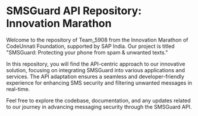 # SMSGuard API Repository: Innovation Marathon

Welcome to the repository of Team_5908 from the Innovation Marathon of CodeUnnati Foundation, supported by SAP India. Our project is titled "SMSGuard: Protecting your phone from spam & unwanted texts."

In this repository, you will find the API-centric approach to our innovative solution, focusing on integrating SMSGuard into various applications and services. The API adaptation ensures a seamless and developer-friendly experience for enhancing SMS security and filtering unwanted messages in real-time.

Feel free to explore the codebase, documentation, and any updates related to our journey in advancing messaging security through the SMSGuard API.




